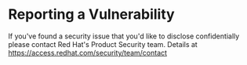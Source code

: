 # Reporting a Vulnerability

If you've found a security issue that you'd like to disclose confidentially please contact Red Hat's Product Security team.
Details at https://access.redhat.com/security/team/contact

